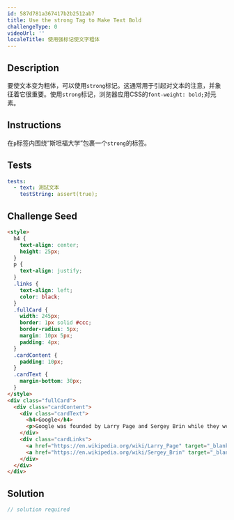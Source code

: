 ```yaml
---
id: 587d781a367417b2b2512ab7
title: Use the strong Tag to Make Text Bold
challengeType: 0
videoUrl: ''
localeTitle: 使用强标记使文字粗体
---
```


## Description
<section id="description">要使文本变为粗体，可以使用<code>strong</code>标记。这通常用于引起对文本的注意，并象征着它很重要。使用<code>strong</code>标记，浏览器应用CSS的<code>font-weight: bold;</code>对元素。 </section>

## Instructions
<section id="instructions">在<code>p</code>标签内围绕“斯坦福大学”包裹一个<code>strong</code>的标签。 </section>

## Tests
<section id='tests'>

```yml
tests:
  - text: 測試文本
    testString: assert(true);

```

</section>

## Challenge Seed
<section id='challengeSeed'>

<div id='html-seed'>

```html
<style>
  h4 {
    text-align: center;
    height: 25px;
  }
  p {
    text-align: justify;
  }
  .links {
    text-align: left;
    color: black;
  }
  .fullCard {
    width: 245px;
    border: 1px solid #ccc;
    border-radius: 5px;
    margin: 10px 5px;
    padding: 4px;
  }
  .cardContent {
    padding: 10px;
  }
  .cardText {
    margin-bottom: 30px;
  }
</style>
<div class="fullCard">
  <div class="cardContent">
    <div class="cardText">
      <h4>Google</h4>
      <p>Google was founded by Larry Page and Sergey Brin while they were Ph.D. students at Stanford University.</p>
    </div>
    <div class="cardLinks">
      <a href="https://en.wikipedia.org/wiki/Larry_Page" target="_blank" class="links">Larry Page</a><br><br>
      <a href="https://en.wikipedia.org/wiki/Sergey_Brin" target="_blank" class="links">Sergey Brin</a>
    </div>
  </div>
</div>

```

</div>



</section>

## Solution
<section id='solution'>

```js
// solution required
```
</section>
